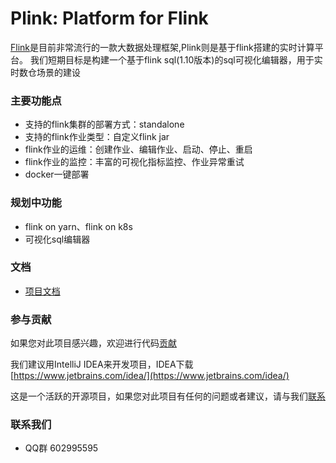 # Plink: Platform for Flink

[Flink](https://flink.apache.org/)是目前非常流行的一款大数据处理框架,Plink则是基于flink搭建的实时计算平台。
我们短期目标是构建一个基于flink sql(1.10版本)的sql可视化编辑器，用于实时数仓场景的建设

### 主要功能点

* 支持的flink集群的部署方式：standalone
* 支持的flink作业类型：自定义flink jar
* flink作业的运维：创建作业、编辑作业、启动、停止、重启
* flink作业的监控：丰富的可视化指标监控、作业异常重试
* docker一键部署

### 规划中功能

* flink on yarn、flink on k8s
* 可视化sql编辑器

### 文档

- [项目文档](/docs)

### 参与贡献

如果您对此项目感兴趣，欢迎进行代码[贡献](CONTRIBUTING.md)

我们建议用IntelliJ IDEA来开发项目，IDEA下载 [https://www.jetbrains.com/idea/](https://www.jetbrains.com/idea/)

这是一个活跃的开源项目，如果您对此项目有任何的问题或者建议，请与我们[联系](#联系我们)

### 联系我们

- QQ群 602995595

